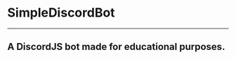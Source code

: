# SimpleDiscordBot
---------------------------------------------------------------
A DiscordJS bot made for educational purposes.
---------------------------------------------------------------
